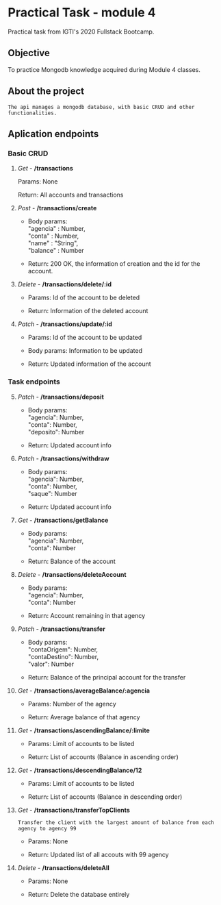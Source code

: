 # Practical Task - module 4

Practical task from IGTI's 2020 Fullstack Bootcamp.

## Objective

To practice Mongodb knowledge acquired during Module 4 classes.

## About the project

```
The api manages a mongodb database, with basic CRUD and other functionalities. 
```

## Aplication endpoints

### Basic CRUD
1. *Get* - **/transactions**

    Params: None

    Return: All accounts and transactions

2. *Post* - **/transactions/create**

    * Body params:  
    "agencia" : Number,  
	"conta" : Number,  
	"name" : "String",  
	"balance" : Number

    * Return: 200 OK, the information of creation and the id for the account.

3. *Delete* - **/transactions/delete/:id**

    * Params: Id of the account to be deleted

    * Return: Information of the deleted account

4. *Patch* - **/transactions/update/:id**

    * Params: Id of the account to be updated

    * Body params: Information to be updated 

    * Return: Updated information of the account  

### Task endpoints

5. *Patch* - **/transactions/deposit**

    * Body params:  
    "agencia": Number,  
	"conta": Number,  
	"deposito": Number  

    * Return: Updated account info

6. *Patch* - **/transactions/withdraw**

    * Body params:  
    "agencia": Number,  
	"conta": Number,  
	"saque": Number  

    * Return: Updated account info

7. *Get* - **/transactions/getBalance**

    * Body params:  
    "agencia": Number,  
	"conta": Number  

    * Return: Balance of the account

8. *Delete* - **/transactions/deleteAccount**

    * Body params:  
    "agencia": Number,  
	"conta": Number  

    * Return: Account remaining in that agency

9. *Patch* - **/transactions/transfer**

    * Body params:  
    "contaOrigem": Number,  
	"contaDestino": Number,  
	"valor": Number  

    * Return: Balance of the principal account for the transfer

10. *Get* - **/transactions/averageBalance/:agencia**

    * Params: Number of the agency

    * Return: Average balance of that agency

11. *Get* - **/transactions/ascendingBalance/:limite**  

    * Params: Limit of accounts to be listed
    
    * Return: List of accounts (Balance in ascending order)

12. *Get* - **/transactions/descendingBalance/12**  

    * Params: Limit of accounts to be listed
    
    * Return: List of accounts (Balance in descending order)

13. *Get* - **/transactions/transferTopClients**

    ``` Transfer the client with the largest amount of balance from each agency to agency 99  ```

    * Params: None

    * Return: Updated list of all accouts with 99 agency

14. *Delete* - **/transactions/deleteAll**

    * Params: None

    * Return: Delete the database entirely